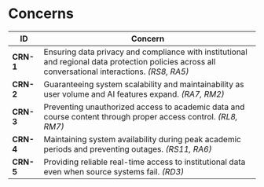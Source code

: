 # Concerns

| ID | Concern |
|----|----------|
| **CRN-1**  | Ensuring data privacy and compliance with institutional and regional data protection policies across all conversational interactions. *(RS8, RA5)* |
| **CRN-2**  | Guaranteeing system scalability and maintainability as user volume and AI features expand. *(RA7, RM2)* |
| **CRN-3**  | Preventing unauthorized access to academic data and course content through proper access control. *(RL8, RM7)* |
| **CRN-4**  | Maintaining system availability during peak academic periods and preventing outages. *(RS11, RA6)* |
| **CRN-5**  | Providing reliable real-time access to institutional data even when source systems fail. *(RD3)* |
